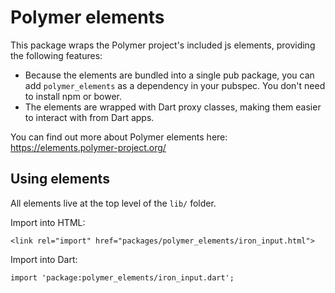 # Polymer elements

This package wraps the Polymer project's included js elements, providing the
following features:

 * Because the elements are bundled into a single pub package, you can add
   `polymer_elements` as a dependency in your pubspec. You don't need to
   install npm or bower.
 * The elements are wrapped with Dart proxy classes, making them easier to
   interact with from Dart apps.
   
You can find out more about Polymer elements here:
https://elements.polymer-project.org/


## Using elements

All elements live at the top level of the `lib/` folder.

Import into HTML:

    <link rel="import" href="packages/polymer_elements/iron_input.html">

Import into Dart:

    import 'package:polymer_elements/iron_input.dart';
